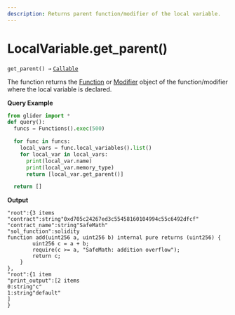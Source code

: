 ```yaml
---
description: Returns parent function/modifier of the local variable.
---
```


# LocalVariable.get\_parent()

`get_parent() →` [`Callable`](../callable/)

The function returns the [Function](../callable/function/) or [Modifier](../callable/modifier/) object of the function/modifier where the local variable is declared.

**Query Example**

```python
from glider import *
def query():
  funcs = Functions().exec(500)

  for func in funcs:
    local_vars = func.local_variables().list()
    for local_var in local_vars:
      print(local_var.name)
      print(local_var.memory_type)
      return [local_var.get_parent()]

  return []
```

**Output**

```solidity
"root":{3 items
"contract":string"0xd705c24267ed3c55458160104994c55c6492dfcf"
"contract_name":string"SafeMath"
"sol_function":solidity
function add(uint256 a, uint256 b) internal pure returns (uint256) {
        uint256 c = a + b;
        require(c >= a, "SafeMath: addition overflow");
        return c;
    }
},
"root":{1 item
"print_output":[2 items
0:string"c"
1:string"default"
]
}
```
